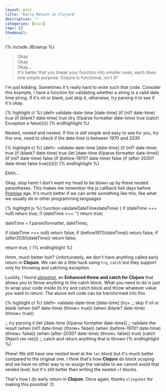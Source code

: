 ```yaml
---
layout: post
title: "Early Return in Clojure"
description: ""
categories: [misc]
tags: []
thumbnail: 
---
```

{% include JB/setup %}

> Okay  
> Okay  
> Okay...  
> It's better that you break your function into smaller ones, each does one
> simple purpose. Clojure is functional, isn't it?

I'm just kidding. Sometimes it's really hard to write such that code. Consider
this example, I have a function for validating whether a string is a valid date
time string. If it's nil or blank, just skip it, otherwise, try parsing it to
see if it's okay.

{% highlight cl %}
(defn validate-date-time [date-time]
  (if (nil? date-time) true
      (if (blank? date-time) true
          (try (f/parse formatter date-time)
               true
               (catch Exception e false)))))
{% endhighlight %}

Nested, nested and nested. If this is still simple and easy to see
for you, try this one, need to check if the date time is between 1970 and 2030

{% highlight cl %}
(defn- validate-date-time [date-time]
  (if (nil? date-time) true
      (if (blank? date-time) true
          (let [date-time (f/parse formatter date-time)]
            (if (nil? date-time) false
                (if (before-1970? date-time) false
                    (if (after-2030? date-time) false
                        true)))))))
{% endhighlight %}

Ehhh...

<!-- more -->

Okay, stop here! I don't want my head to be blown up by these nested
parentheses. This makes me remember the js callback hell days before
[Promise](https://developer.mozilla.org/en-US/docs/Web/JavaScript/Reference/Global_Objects/Promise)
age. It's much better if we can write something like this, like what we usually
do in other programming languages

{% highlight js %}
function validateDateTime(dateTime) {
  if (dateTime === null) return true;
  if (dateTime === '') return true;

  dateTime = f.parse(formatter, dateTime);

  if (dateTime === null) return false;
  if (before1970(dateTime)) return false;
  if (after2030(dateTime)) return false;

  return true;
}
{% endhighlight %}

Hmm, much better huh? Unfortunately, we don't have anything called early return
in **Clojure**. We can do a little hack using `try`, `catch` but they support only
for throwing and catching exception.

Luckily, I found
[slingshot](https://github.com/scgilardi/slingshot), an
**Enhanced throw and catch for Clojure** that allows you to throw anything to
the catch block. What you need to do is just to wrap your code inside its try
and catch block and throw whatever value you want to return. The above evil code
can be transformed into this

{% highlight cl %}
(defn- validate-date-time [date-time]
  (try+
   ;; skip if nil or blank
   (when (nil? date-time) (throw+ true))
   (when (blank? date-time) (throw+ true))

   ;; try parsing it
   (let [date-time (f/parse formatter date-time)]
     ;; validate the result
     (when (nil? date-time) (throw+ false))
     (when (before-1970? date-time) (throw+ false))
     (when (after-2030? date-time) (throw+ false))
     true)
   (catch Object res res)))  ;; catch and return anything that is thrown
{% endhighlight %}

Phew! We still have one nested level at the `let` block but it's much better
compared to the original one. I think that's how **Clojure** do block scoping
and we have no other way to re-assign the variable to we cannot avoid that
nested level, but it's still better than writing the nested `if` blocks.

That's how I do early return in **Clojure**. Once again, thanks `slingshot` for
making this possible! :D
